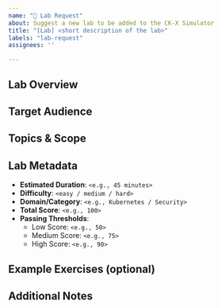 ```yaml
---
name: "🧪 Lab Request"
about: Suggest a new lab to be added to the CK-X Simulator
title: "[Lab] <short description of the lab>"
labels: "lab-request"
assignees: ''

---
```


## Lab Overview

<!--
Give a short summary of the lab idea.

What is the main goal of the lab? 
What skills or concepts should the user learn or demonstrate?
-->

## Target Audience

<!--
Who is this lab designed for?

- CKA / CKS / KCNA / Custom?
- Beginner, Intermediate, Advanced?
- Any specific professional roles in mind (e.g. DevOps, SRE, Security Engineer)?
-->

## Topics & Scope

<!--
List the main topics covered by the lab.

You can include:

- Kubernetes area (e.g., RBAC, Networking, Cluster Maintenance, Security)
- Concepts or tools used (e.g., Helm, Falco, etcd, NetworkPolicy)
- Real-world scenarios or challenges (optional)
-->

## Lab Metadata

<!-- Fill in the suggested values below -->

- **Estimated Duration**: `<e.g., 45 minutes>`
- **Difficulty**: `<easy / medium / hard>`
- **Domain/Category**: `<e.g., Kubernetes / Security>`
- **Total Score**: `<e.g., 100>`
- **Passing Thresholds**:
  - Low Score: `<e.g., 50>`
  - Medium Score: `<e.g., 75>`
  - High Score: `<e.g., 90>`

## Example Exercises (optional)

<!--
Propose 1–3 example exercises that could be part of the lab.

You can list the title, a short description, and the estimated points.

1. **Create a NetworkPolicy** (20 points)
   - Restrict traffic to a specific pod based on namespace and labels.
2. **RBAC for Read-Only Access** (30 points)
   - Grant a user read-only access to all resources in a namespace.
-->

## Additional Notes

<!--
Any extra info, references, or notes to support the lab request.

This can include links to real CKA/CKS questions, documentation, or public repos.
-->
